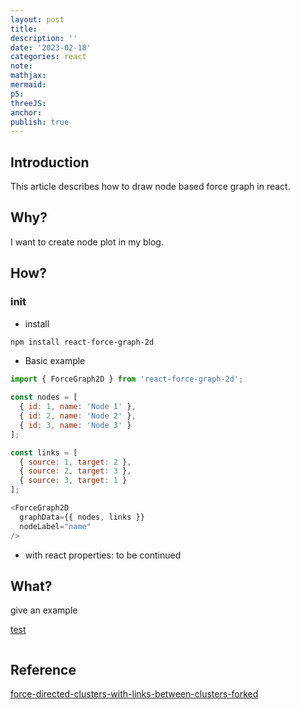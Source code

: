 ```yaml
---
layout: post
title:
description: ''
date: '2023-02-18'
categories: react
note:
mathjax:
mermaid:
p5:
threeJS:
anchor:
publish: true
---
```


## Introduction

This article describes how to draw node based force graph in react.

## Why?

I want to create node plot in my blog.

## How?

### init

* install
```bash
npm install react-force-graph-2d
```
* Basic example
```javascript
import { ForceGraph2D } from 'react-force-graph-2d';

const nodes = [
  { id: 1, name: 'Node 1' },
  { id: 2, name: 'Node 2' },
  { id: 3, name: 'Node 3' }
];

const links = [
  { source: 1, target: 2 },
  { source: 2, target: 3 },
  { source: 3, target: 1 }
];

<ForceGraph2D
  graphData={{ nodes, links }}
  nodeLabel="name"
/>
```
* with react properties: to be continued

## What?

give an example

[test]({{site.baseurl}}/test/2021/06/14/xxx.html)

<img src="{{site.baseurl}}/assets/img/xxx.png" alt="">

## Reference

[force-directed-clusters-with-links-between-clusters-forked](https://codesandbox.io/s/force-directed-clusters-with-links-between-clusters-forked-tsbf3b?file=/src/index.js:0-4553)
